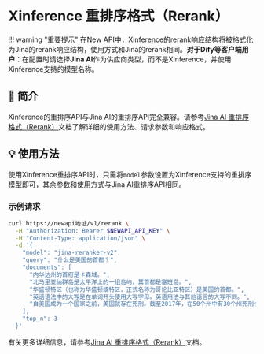 # Xinference 重排序格式（Rerank）

!!! warning "重要提示"
    在New API中，Xinference的rerank响应结构将被格式化为Jina的rerank响应结构，使用方式和Jina的rerank相同。**对于Dify等客户端用户**：在配置时请选择**Jina AI**作为供应商类型，而不是Xinference，并使用Xinference支持的模型名称。

## 📝 简介

Xinference的重排序API与Jina AI的重排序API完全兼容。请参考[Jina AI 重排序格式（Rerank）](jinaai-rerank.md)文档了解详细的使用方法、请求参数和响应格式。

## 💡 使用方法

使用Xinference重排序API时，只需将`model`参数设置为Xinference支持的重排序模型即可，其余参数和使用方式与Jina AI重排序API相同。

### 示例请求

```bash
curl https://newapi地址/v1/rerank \
  -H "Authorization: Bearer $NEWAPI_API_KEY" \
  -H "Content-Type: application/json" \
  -d '{
    "model": "jina-reranker-v2",
    "query": "什么是美国的首都？",
    "documents": [
      "内华达州的首府是卡森城。",
      "北马里亚纳群岛是太平洋上的一组岛屿，其首都是塞班岛。",
      "华盛顿特区（也称为华盛顿或特区，正式名称为哥伦比亚特区）是美国的首都。",
      "英语语法中的大写是在单词开头使用大写字母。英语用法与其他语言的大写不同。",
      "自美国成为一个国家之前，美国就存在死刑。截至2017年，在50个州中有30个州死刑合法。"
    ],
    "top_n": 3
  }'
```

有关更多详细信息，请参考[Jina AI 重排序格式（Rerank）](jinaai-rerank.md)文档。